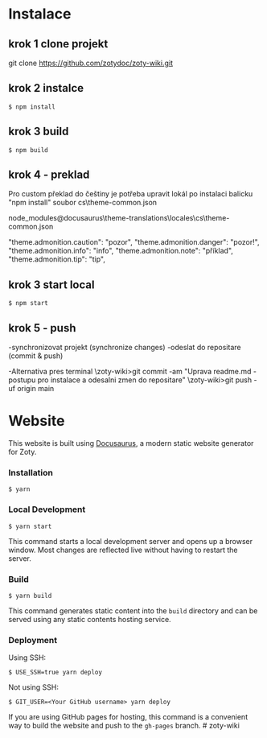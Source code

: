 
# Instalace
## krok 1 clone projekt
 git clone https://github.com/zotydoc/zoty-wiki.git

## krok 2  instalce
```
$ npm install
```

## krok 3 build
```
$ npm build
```
## krok 4 - preklad
Pro custom překlad do češtiny je potřeba upravit lokál po instalaci balicku  "npm install" soubor cs\theme-common.json
<!--- vlastní lokalizace-->
node_modules\@docusaurus\theme-translations\locales\cs\theme-common.json

  "theme.admonition.caution": "pozor",
  "theme.admonition.danger": "pozor!",
  "theme.admonition.info": "info",
  "theme.admonition.note": "příklad",
  "theme.admonition.tip": "tip",

## krok 3 start local
```
$ npm start
```

## krok 5 - push
-synchronizovat projekt (synchronize changes)
-odeslat do repositare (commit & push)

-Alternativa pres terminal
\zoty-wiki>git commit -am "Uprava readme.md - postupu pro instalace a odesalni zmen do repositare"
\zoty-wiki>git push -uf origin main




# Website

This website is built using [Docusaurus](https://docusaurus.io/), a modern static website generator for Zoty.

### Installation

```
$ yarn
```

### Local Development

```
$ yarn start
```

This command starts a local development server and opens up a browser window. Most changes are reflected live without having to restart the server.

### Build

```
$ yarn build
```

This command generates static content into the `build` directory and can be served using any static contents hosting service.

### Deployment

Using SSH:

```
$ USE_SSH=true yarn deploy
```

Not using SSH:

```
$ GIT_USER=<Your GitHub username> yarn deploy
```

If you are using GitHub pages for hosting, this command is a convenient way to build the website and push to the `gh-pages` branch.
#   z o t y - w i k i 
 
 